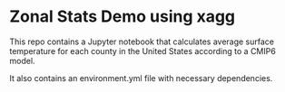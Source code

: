 # Zonal Stats Demo using xagg

This repo contains a Jupyter notebook that calculates average surface temperature for each county in the United States according to a CMIP6 model.

It also contains an environment.yml file with necessary dependencies.
